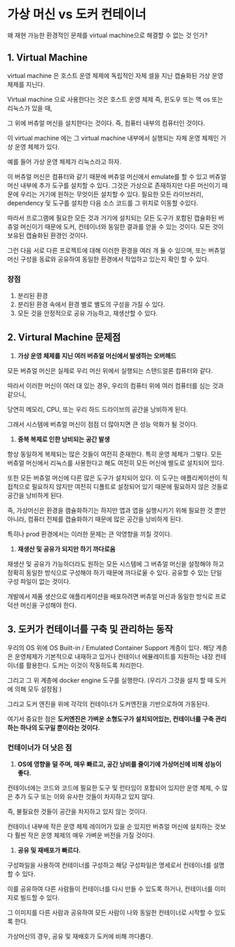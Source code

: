 
# 가상 머신 vs 도커 컨테이너

왜 재현 가능한 환경적인 문제를 virtual machine으로 해결할 수 없는 것 인가?

## 1. Virtual Machine

 virtual machine 은 호스트 운영 체제에 독립적인 자체 셀을 지닌 캡슐화된 가상 운영 체제를 지닌다.

Virtual machine 으로 사용한다는 것은 호스트 운영 체제 즉, 윈도우 또는 맥 os 또는 리눅스가 있을 때, 

그 위에 버츄얼 머신을 설치한다는 것이다. 즉, 컴퓨터 내부의 컴퓨터인 것이다.

이 virtual machine 에는 그 virtual machine 내부에서 실행되는 자체 운영 체제인 가상 운영 체제가 있다. 

예를 들어 가상 운영 체제가 리눅스라고 하자.

이 버츄얼 머신은 컴퓨터와 같기 때문에 버츄얼 머신에서 emulate를 할 수 있고 버츄얼 머신 내부에 추가 도구를 설치할 수 있다. 그것은 가상으로 존재하지만 다른 머신이기 때문에 우리는 거기에 원하는 무엇이든 설치할 수 있다. 필요한 모든 라이브러리, dependency 및 도구를 설치한 다음 소스 코드를 그 위치로 이동할 수있다.

따라서 프로그램에 필요한 모든 것과 거기에 설치되는 모든 도구가 포함된 캡슐화된 버츄얼 머신이기 때문에 도커, 컨테이너와 동일한 결과를 얻을 수 있는 것이다. 모든 것이 보유된 캡슐화된 환경인 것이다. 

그런 다음 서로 다른 프로젝트에 대해 이러한 환경을 여러 개 둘 수 있으며, 또는 버츄얼 머신 구성을 동료와 공유하여 동일한 환경에서 작업하고 있는지 확인 할 수 있다. 

### 장점

1. 분리된 환경
2. 분리된 환경 속에서 환경 별로 별도의 구성을 가질 수 있다.
3. 모든 것을 안정적으로 공유 가능하고, 재생산할 수 있다. 

## 2. Virtural Machine 문제점

1. **가상 운영 체제를 지닌 여러 버츄얼 머신에서 발생하는 오버헤드**

모든 버츄얼 머신은 실제로 우리 머신 위에서 실행되는 스탠드얼론 컴퓨터와 같다.

따라서 이러한 머신이 여러 대 있는 경우, 우리의 컴퓨터 위에 여러 컴퓨터를 심는 것과 같으니,

당연히 메모리, CPU, 또는 우리 하드 드라이브의 공간을 낭비하게 된다.

그래서 시스템에 버츄얼 머신이 점점 더 많아지면 큰 성능 악화가 될 것이다.

1. **중복 복제로 인한 낭비되는 공간 발생**

항상 동일하게 복제되는 많은 것들이 여전히 준재한다. 특히 운영 체제가 그렇다. 모든 버츄얼 머신에서 리눅스를 사용한다고 해도 여전히 모든 머신에 별도로 설치되어 있다. 

또한 모든 버츄얼 머신에 다른 많은 도구가 설치되어 있다. 이 도구는 애플리케이션이 직접적으로 필요하지 않지만 여전히 디폴트로 설정되어 있기 때문에 필요하지 않은 것들로 공간을 낭비하게 된다. 

즉, 가상머신은 환경을 캠슐화하기는 하지만 앱과 앱을 실행시키기 위해 필요한 것 뿐만 아니라, 컴퓨터 전체를 캡슐화하기 때문에 많은 공간을 낭비하게 된다.

특히나 prod 환경에서는 이러한 문제는 큰 악영향을 끼칠 것이다. 

1. **재생산 및 공유가 되지만 하기 까다로움**

재생산 및 공유가 가능하더라도 원하는 모든 시스템에 그 버츄얼 머신을 설정해야 하고 정확히 동일한 방식으로 구성해야 하기 때문에 까다로울 수 있다. 공유할 수 있는 단일 구성 파일이 없는 것이다. 

개발에서 제품 생산으로 애플리케이션을 배포하려면 버츄얼 머신과 동일한 방식로 프로덕션 머신을 구성해야 한다. 

## 3. 도커가 컨테이너를 구축 및 관리하는 동작

우리의 OS 위에 OS Built-in / Emulated Container Support 계층이 있다. 해당 계층은 운영체제가 기본적으로 내재하고 있거나 컨테이너 에뮬레이트를 지원하는 내장 컨테이너를 활용한다. 도커는 이것이 작동하도록 처리한다.

그리고 그 위 계층에 docker engine  도구를 실행한다. (우리가 그것을 설치 할 때 도커에 의해 모두 설정됨 )

그리고 도커 엔진을 위에 각각의 컨테이너가 도커엔진을 기반으로하여 가동된다.

여기서 중요한 점은 **도커엔진은 가벼운 소형도구가 설치되어있는, 컨테이너를 구축 관리하는 하나의 도구일 뿐이라는 것이다.**

### 컨테이너가 더 낫은 점

1. **OS에 영향을 덜 주며, 매우 빠르고, 공간 낭비를 줄이기에 가상머신에 비해 성능이 좋다.**

컨테이너에는 코드와 코드에 필요한 도구 및 런타임이 포함되어 있지만 운영 체제, 수 많은 추가 도구 또는 이와 유사한 것들이 차지하고 있지 않다.

즉, 불필요한 것들이 공간을 차지하고 있지 않는 것이다.

컨테이너 내부에 작은 운영 체제 레이어가 있을 순 있지만 버츄얼 머신에 설치하는 것보다 훨씬 작은 운영 체제의 매우 가벼운 버전을 가질 것이다. 

1. **공유 및 재배포가 빠르다.**

구성파일을 사용하여 컨테이너를 구성하고 해당 구성파일은 명세로서 컨테이너를 설명할 수 있다. 

이를 공유하여 다른 사람들이 컨테이너를 다시 만들 수 있도록 하거나, 컨테이너를 이미지로 빌드할 수 있다.

그 이미지를 다른 사람과 공유하여 모든 사람이 나와 동일한 컨테이너로 시작할 수 있도록 한다.

가상머신의 경우, 공유 및 재배호가 도커에 비해 까다롭다.